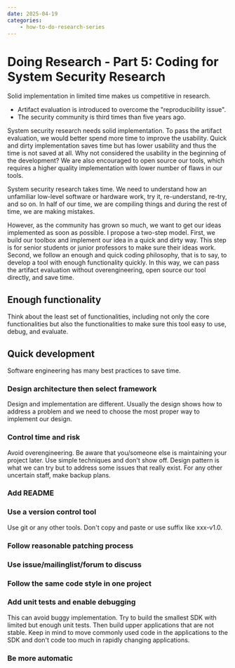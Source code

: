 ```yaml
---
date: 2025-04-19
categories:
    - how-to-do-research-series
---
```


# Doing Research - Part 5: Coding for System Security Research

Solid implementation in limited time makes us competitive in research.

<!-- more -->

- Artifact evaluation is introduced to overcome the "reproducibility issue".
- The security community is third times than five years ago.

System security research needs solid implementation. To pass the artifact
evaluation, we would better spend more time to improve the usability. Quick and
dirty implementation saves time but has lower usability and thus the time is not
saved at all. Why not considered the usability in the beginning of the
development? We are also encouraged to open source our tools, which requires a
higher quality implementation with lower number of flaws in our tools.

System security research takes time. We need to understand how an unfamiliar
low-level software or hardware work, try it, re-understand, re-try, and so on.
In half of our time, we are compiling things and during the rest of time, we are
making mistakes.

However, as the community has grown so much, we want to get our ideas
implemented as soon as possible. I propose a two-step model. First, we build our
toolbox and implement our idea in a quick and dirty way. This step is for senior
students or junior professors to make sure their ideas work. Second, we follow
an enough and quick coding philosophy, that is to say, to develop a tool with
enough functionality quickly. In this way, we can pass the artifact evaluation
without overengineering, open source our tool directly, and save time.

## Enough functionality

Think about the least set of functionalities, including not only the core
functionalities but also the functionalities to make sure this tool easy to use,
debug, and evaluate.

## Quick development

Software engineering has many best practices to save time.

### Design architecture then select framework

Design and implementation are different. Usually the design shows how to address
a problem and we need to choose the most proper way to implement our design.

### Control time and risk

Avoid overengineering. Be aware that you/someone else is maintaining your
project later. Use simple techniques and don't show off. Design pattern is what
we can try but to address some issues that really exist. For any other uncertain
staff, make backup plans.

### Add README

### Use a version control tool

Use git or any other tools. Don't copy and paste or use suffix like xxx-v1.0.

### Follow reasonable patching process

### Use issue/mailinglist/forum to discuss

### Follow the same code style in one project

### Add unit tests and enable debugging

This can avoid buggy implementation. Try to build the smallest SDK with limited
but enough unit tests. Then build upper applications that are not stable. Keep
in mind to move commonly used code in the applications to the SDK and don't code
too much in rapidly changing applications.

### Be more automatic
